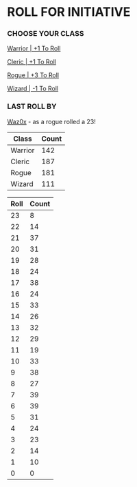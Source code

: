 # ROLL FOR INITIATIVE
### CHOOSE YOUR CLASS

[Warrior | +1 To Roll](https://github.com/benjaminsampica/benjaminsampica/issues/new?title=roll%7Cwarrior&body=Just+click+%27Submit+new+issue%27.)

[Cleric | +1 To Roll](https://github.com/benjaminsampica/benjaminsampica/issues/new?title=roll%7Ccleric&body=Just+click+%27Submit+new+issue%27.)

[Rogue | +3 To Roll](https://github.com/benjaminsampica/benjaminsampica/issues/new?title=roll%7Crogue&body=Just+click+%27Submit+new+issue%27.)

[Wizard | -1 To Roll](https://github.com/benjaminsampica/benjaminsampica/issues/new?title=roll%7Cwizard&body=Just+click+%27Submit+new+issue%27.)
### LAST ROLL BY
[Waz0x](https://www.github.com/Waz0x) - as a rogue rolled a 23!

|Class|Count|
|-|-|
|Warrior|142|
|Cleric|187|
|Rogue|181|
|Wizard|111|

|Roll|Count|
|-|-|
|23|8
|22|14
|21|37
|20|31
|19|28
|18|24
|17|38
|16|24
|15|33
|14|26
|13|32
|12|29
|11|19
|10|33
|9|38
|8|27
|7|39
|6|39
|5|31
|4|24
|3|23
|2|14
|1|10
|0|0
